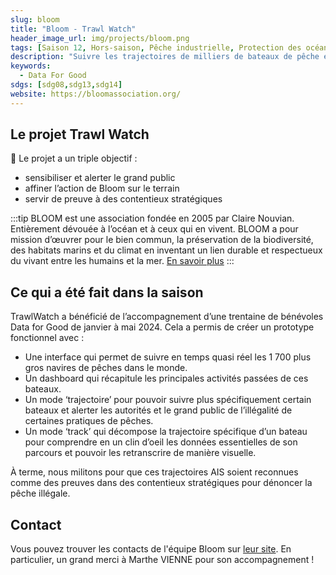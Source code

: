 ```yaml
---
slug: bloom
title: "Bloom - Trawl Watch"
header_image_url: img/projects/bloom.png
tags: [Saison 12, Hors-saison, Pêche industrielle, Protection des océans]
description: "Suivre les trajectoires de milliers de bateaux de pêche en quasi temps réel afin de pouvoir analyser leurs pratiques de pêche dans des zones maritimes protégées (AMP) à partir de données GPS récupérées (via antennes satellites et/ou terrestres)"
keywords:
  - Data For Good
sdgs: [sdg08,sdg13,sdg14]
website: https://bloomassociation.org/
---
```


## Le projet Trawl Watch
🎯 Le projet a un triple objectif : 
- sensibiliser et alerter le grand public
- affiner l’action de Bloom sur le terrain
- servir de preuve à des contentieux stratégiques

:::tip
BLOOM est une association fondée en 2005 par Claire Nouvian. Entièrement dévouée à l’océan et à ceux qui en vivent. BLOOM a pour mission d’œuvrer pour le bien commun, la préservation de la biodiversité, des habitats marins et du climat en inventant un lien durable et respectueux du vivant entre les humains et la mer. [En savoir plus](https://bloomassociation.org/notre-mission/)
:::

## Ce qui a été fait dans la saison
TrawlWatch a bénéficié de l’accompagnement d’une trentaine de bénévoles Data for Good de janvier à mai 2024. Cela a permis de créer un prototype fonctionnel avec :
* Une interface qui permet de suivre en temps quasi réel les 1 700 plus gros navires de pêches dans le monde. 
* Un dashboard qui récapitule les principales activités passées de ces bateaux.
* Un mode ‘trajectoire’ pour pouvoir suivre plus spécifiquement certain bateaux et alerter les autorités et le grand public de l’illégalité de certaines pratiques de pêches. 
* Un mode ‘track’ qui décompose la trajectoire spécifique d’un bateau pour comprendre en un clin d’oeil les données essentielles de son parcours et pouvoir les retranscrire de manière visuelle.

À terme, nous militons pour que ces trajectoires AIS soient reconnues comme des preuves dans des contentieux stratégiques pour dénoncer la pêche illégale.

## Contact
Vous pouvez trouver les contacts de l'équipe Bloom sur [leur site](https://bloomassociation.org/nous-connaitre/lequipe-bloom). En particulier, un grand merci à Marthe VIENNE pour son accompagnement !
